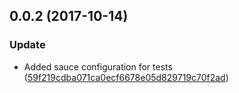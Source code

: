 <a name="0.0.2"></a>
## 0.0.2 (2017-10-14)


### Update

* Added sauce configuration for tests ([59f219cdba071ca0ecf6678e05d829719c70f2ad](https://github.com/advanced-rest-client/arc-title/commit/59f219cdba071ca0ecf6678e05d829719c70f2ad))



